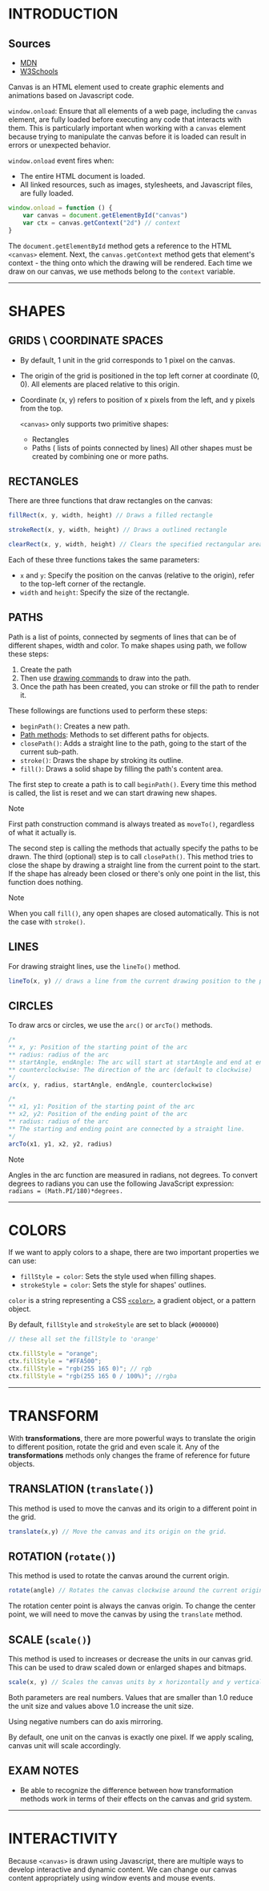 # INTRODUCTION

## Sources
- [MDN](https://developer.mozilla.org/en-US/docs/Web/API/Canvas_API)
- [W3Schools](https://www.w3schools.com/html/html5_canvas.asp)

Canvas is an HTML element used to create graphic elements and animations based on Javascript code.

`window.onload`: Ensure that all elements of a web page, including the `canvas` element, are fully loaded before executing any code that interacts with them. This is particularly important when working with a `canvas` element because trying to manipulate the canvas before it is loaded can result in errors or unexpected behavior.

`window.onload` event fires when:
- The entire HTML document is loaded.
- All linked resources, such as images, stylesheets, and Javascript files, are fully loaded.

```javascript
window.onload = function () {
	var canvas = document.getElementById("canvas")
	var ctx = canvas.getContext("2d") // context
}
```

The `document.getElementById` method gets a reference to the HTML `<canvas>` element.
Next, the `canvas.getContext`  method gets that element's context - the thing onto which the drawing will be rendered. Each time we draw on our canvas, we use methods belong to the `context` variable.

---
# SHAPES

## GRIDS \ COORDINATE SPACES

- By default, 1 unit in the grid corresponds to 1 pixel on the canvas.
- The origin of the grid is positioned in the top left corner at coordinate (0, 0). All elements are placed relative to this origin.
- Coordinate (x, y) refers to position of x pixels from the left, and y pixels from the top.

	`<canvas>` only supports two primitive shapes:
	- Rectangles
	- Paths ( lists of points connected by lines)
	All other shapes must be created by combining one or more paths.

## RECTANGLES

There are three functions that draw rectangles on the canvas:

```javascript
fillRect(x, y, width, height) // Draws a filled rectangle

strokeRect(x, y, width, height) // Draws a outlined rectangle

clearRect(x, y, width, height) // Clears the specified rectangular area, making it fully transparent
```

Each of these three functions takes the same parameters:
- `x` and `y`: Specify the position on the canvas (relative to the origin), refer to the top-left corner of the rectangle.
- `width` and `height`: Specify the size of the rectangle.

## PATHS

Path is a list of points, connected by segments of lines that can be of different shapes, width and color.
To make shapes using path, we follow these steps:
1. Create the path
2. Then use [drawing commands](https://developer.mozilla.org/en-US/docs/Web/API/CanvasRenderingContext2D#paths) to draw into the path.
3. Once the path has been created, you can stroke or fill the path to render it.


These followings are functions used to perform these steps:
- `beginPath()`: Creates a new path.
- [Path methods](https://developer.mozilla.org/en-US/docs/Web/API/CanvasRenderingContext2D#paths): Methods to set different paths for objects.
- `closePath()`: Adds a straight line to the path, going to the start of the current sub-path.
- `stroke()`: Draws the shape by stroking its outline.
- `fill()`: Draws a solid shape by filling the path's content area.

The first step to create a path is to call `beginPath()`. Every time this method is called, the list is reset and we can start drawing new shapes.

> [!NOTE]
> First path construction command is always treated as `moveTo()`, regardless of what it actually is.

The second step is calling the methods that actually specify the paths to be drawn.
The third (optional) step is to call `closePath()`. This method tries to close the shape by drawing a straight line from the current point to the start. If the shape has already been closed or there's only one point in the list, this function does nothing.


> [!NOTE]
> When you call `fill()`, any open shapes are closed automatically. This is not the case with `stroke()`.

## LINES

For drawing straight lines, use the `lineTo()` method.
```javascript
lineTo(x, y) // draws a line from the current drawing position to the position specified by x and y
```

## CIRCLES

To draw arcs or circles, we use the `arc()` or `arcTo()` methods.

```javascript
/*
** x, y: Position of the starting point of the arc
** radius: radius of the arc
** startAngle, endAngle: The arc will start at startAngle and end at endAngle, in radian
** counterclockwise: The direction of the arc (default to clockwise)
*/
arc(x, y, radius, startAngle, endAngle, counterclockwise)

/*
** x1, y1: Position of the starting point of the arc
** x2, y2: Position of the ending point of the arc
** radius: radius of the arc
** The starting and ending point are connected by a straight line.
*/
arcTo(x1, y1, x2, y2, radius)
```

>[!NOTE]
>Angles in the arc function are measured in radians, not degrees. To convert degrees to radians you can use the following JavaScript expression:
>`radians = (Math.PI/180)*degrees.`

---
# COLORS

If we want to apply colors to a shape, there are two important properties we can use:
- `fillStyle = color`: Sets the style used when filling shapes.
- `strokeStyle = color`: Sets the style for shapes' outlines.

`color` is a string representing a CSS [`<color>`](https://developer.mozilla.org/en-US/docs/Web/CSS/color_value), a gradient object, or a pattern object.

By default, `fillStyle` and `strokeStyle` are set to black (`#000000`)


```javascript
// these all set the fillStyle to 'orange'

ctx.fillStyle = "orange";
ctx.fillStyle = "#FFA500";
ctx.fillStyle = "rgb(255 165 0)"; // rgb
ctx.fillStyle = "rgb(255 165 0 / 100%)"; //rgba
```

---
# TRANSFORM

With **transformations**, there are more powerful ways to translate the origin to different position, rotate the grid and even scale it.
Any of the **transformations** methods only changes the frame of reference for future objects.
##  TRANSLATION (`translate()`)

This method is used to move the canvas and its origin to a different point in the grid.

```javascript
translate(x,y) // Move the canvas and its origin on the grid.
```
##  ROTATION (`rotate()`)

This method is used to rotate the canvas around the current origin.

```javascript
rotate(angle) // Rotates the canvas clockwise around the current origin by angle number of radians.
```

The rotation center point is always the canvas origin. To change the center point, we will need to move the canvas by using the `translate` method.
##  SCALE (`scale()`)

This method is used to increases or decrease the units in our canvas grid. This can be used to draw scaled down or enlarged shapes and bitmaps.

```javascript
scale(x, y) // Scales the canvas units by x horizontally and y vertically.
```

Both parameters are real numbers. Values that are smaller than 1.0 reduce the unit size and values above 1.0 increase the unit size.

Using negative numbers can do axis mirroring.

By default, one unit on the canvas is exactly one pixel. If we apply scaling, canvas unit will scale accordingly.

##  EXAM NOTES

- Be able to recognize the difference between how transformation methods work in terms of their effects on the canvas and grid system.

---
# INTERACTIVITY

Because `<canvas>` is drawn using Javascript, there are multiple ways to develop interactive and dynamic content.
We can change our canvas content appropriately using window events and mouse events.







